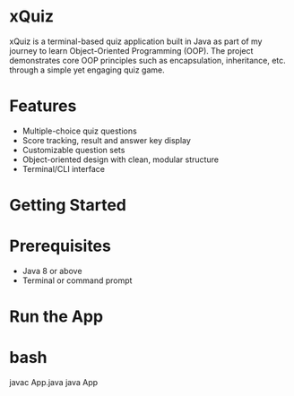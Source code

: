 # xQuiz

xQuiz is a terminal-based quiz application built in Java as part of my journey to learn Object-Oriented Programming (OOP). The project demonstrates core OOP principles such as encapsulation, inheritance, etc. through a simple yet engaging quiz game.

# Features

- Multiple-choice quiz questions
- Score tracking, result and answer key display
- Customizable question sets
- Object-oriented design with clean, modular structure
- Terminal/CLI interface

# Getting Started

# Prerequisites

- Java 8 or above
- Terminal or command prompt

# Run the App

# bash
javac App.java
java App
